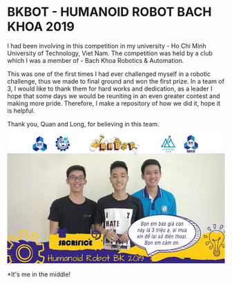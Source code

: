 # BKBOT - HUMANOID ROBOT BACH KHOA 2019

I had been involving in this competition in my university - Ho Chi Minh University of Technology, Viet Nam. The competition was held by a club which I was a member of - Bach Khoa Robotics & Automation. 

This was one of the first times I had ever challenged myself in a robotic challenge, thus we made to final ground and won the first prize. In a team of 3, I would like to thank them for hard works and dedication, as a leader I hope that some days we would be reuniting in an even greater contest and making more pride. Therefore, I make a repository of how we did it, hope it is helpful. 

Thank you, Quan and Long, for believing in this team. 

<a href="https://github.com/thaiquangnguyen/humanoid/blob/master/Sacrifice%20team.png"><img src="https://github.com/thaiquangnguyen/humanoid/blob/master/Sacrifice%20team.png" height="300"/></a>

*It's me in the middle!
